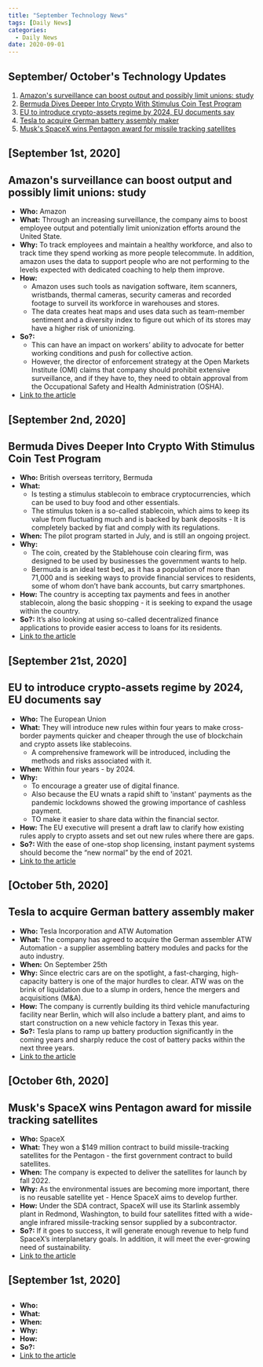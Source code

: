 ```yaml
---
title: "September Technology News"
tags: [Daily News]
categories:
  - Daily News
date: 2020-09-01
---
```


## **September/ October's Technology Updates**

1. [Amazon's surveillance can boost output and possibly limit unions: study](#amazons-surveillance-can-boost-output-and-possibly-limit-unions-study)   
2. [Bermuda Dives Deeper Into Crypto With Stimulus Coin Test Program](#bermuda-dives-deeper-into-crypto-with-stimulus-coin-test-program)    
3. [EU to introduce crypto-assets regime by 2024, EU documents say](#eu-to-introduce-crypto-assets-regime-by-2024-eu-documents-say)  
4. [Tesla to acquire German battery assembly maker](#tesla-to-acquire-german-battery-assembly-maker)  
5. [Musk's SpaceX wins Pentagon award for missile tracking satellites](#musk-s-space-x-wins-pentagon-award-for-missile-tracking-satellites)




## [September 1st, 2020]

##  Amazon's surveillance can boost output and possibly limit unions: study
- **Who:**  Amazon
- **What:**  Through an increasing surveillance, the company aims to boost employee output and potentially limit unionization efforts around the United State.
- **Why:**  To track employees and maintain a healthy workforce, and also to track time they spend working as more people telecommute. In addition, amazon uses the data to support people who are not performing to the levels expected with dedicated coaching to help them improve.
- **How:**  
  - Amazon uses such tools as navigation software, item scanners, wristbands, thermal cameras, security cameras and recorded footage to surveil its workforce in warehouses and stores.
  - The data creates heat maps and uses data such as team-member sentiment and a diversity index to figure out which of its stores may have a higher risk of unionizing.
- **So?:**
  - This can have an impact on workers’ ability to advocate for better working conditions and push for collective action.
  - However, the director of enforcement strategy at the Open Markets Institute (OMI) claims that company should prohibit extensive surveillance, and if they have to, they need to obtain approval from the Occupational Safety and Health Administration (OSHA).
- [Link to the article](https://www.reuters.com/article/us-amazon-com-workers-surveillance/amazons-surveillance-can-boost-output-and-possibly-limits-unions-study-idUSKBN25R2L1)



## [September 2nd, 2020]

##  Bermuda Dives Deeper Into Crypto With Stimulus Coin Test Program
- **Who:**  British overseas territory, Bermuda
- **What:**  
  - Is testing a stimulus stablecoin to embrace cryptocurrencies, which can be used to buy food and other essentials.
  - The stimulus token is a so-called stablecoin, which aims to keep its value from fluctuating much and is backed by bank deposits - It is completely backed by fiat and comply with its regulations.
- **When:**  The pilot program started in July, and is still an ongoing project.
- **Why:**  
  - The coin, created by the Stablehouse coin clearing firm, was designed to be used by businesses the government wants to help.
  - Bermuda is an ideal test bed, as it has a population of more than 71,000 and is seeking ways to provide financial services to residents, some of whom don’t have bank accounts, but carry smartphones.
- **How:**  The country is accepting tax payments and fees in another stablecoin, along the basic shopping -  it is seeking to expand the usage within the country.
- **So?:**  It’s also looking at using so-called decentralized finance applications to provide easier access to loans for its residents.
- [Link to the article](https://www.bloomberg.com/news/articles/2020-09-01/bermuda-dives-deeper-into-crypto-with-stimulus-coin-test-program?srnd=technology-vp)



## [September 21st, 2020]

##  EU to introduce crypto-assets regime by 2024, EU documents say
- **Who:**  The European Union
- **What:**  They will introduce new rules within four years to make cross-border payments quicker and cheaper through the use of blockchain and crypto assets like stablecoins.
  - A comprehensive framework will be introduced, including the methods and risks associated with it.  
- **When:**  Within four years - by 2024.
- **Why:**  
  - To encourage a greater use of digital finance.
  - Also because the EU wnats a rapid shift to 'instant' payments as the pandemic lockdowns showed the growing importance of cashless payment.
  - TO make it easier to share data within the financial sector.
- **How:**  The EU executive will present a draft law to clarify how existing rules apply to crypto assets and set out new rules where there are gaps.
- **So?:**  With the ease of one-stop shop licensing, instant payment systems should become the “new normal” by the end of 2021.
- [Link to the article](https://www.reuters.com/article/us-eu-cryptoassets/eu-to-introduce-crypto-assets-regime-by-2024-eu-documents-say-idUSKBN2692CP)




## [October 5th, 2020]

##  Tesla to acquire German battery assembly maker
- **Who:**  Tesla Incorporation and ATW Automation
- **What:**  The company has agreed to acquire the German assembler ATW Automation - a supplier assembling battery modules and packs for the auto industry.
- **When:** On September 25th
- **Why:**  Since electric cars are on the spotlight, a fast-charging, high-capacity battery is one of the major hurdles to clear. ATW was on the brink of liquidation due to a slump in orders, hence the mergers and acquisitions (M&A).
- **How:**  The company is currently building its third vehicle manufacturing facility near Berlin, which will also include a battery plant, and aims to start construction on a new vehicle factory in Texas this year.
- **So?:**  Tesla plans to ramp up battery production significantly in the coming years and sharply reduce the cost of battery packs within the next three years.
- [Link to the article](https://www.reuters.com/article/us-tesla-ats-automation-germany/tesla-to-acquire-german-battery-assembly-maker-source-idUSKBN26N2VG)




## [October 6th, 2020]

##  Musk's SpaceX wins Pentagon award for missile tracking satellites
- **Who:**  SpaceX
- **What:**  They won a $149 million contract to build missile-tracking satellites for the Pentagon - the first government contract to build satellites.
- **When:**  The company is expected to deliver the satellites for launch by fall 2022.
- **Why:**  As the environmental issues are becoming more important, there is no reusable satellite yet - Hence SpaceX aims to develop further.
- **How:**  Under the SDA contract, SpaceX will use its Starlink assembly plant in Redmond, Washington, to build four satellites fitted with a wide-angle infrared missile-tracking sensor supplied by a subcontractor.
- **So?:**  If it goes to success, it will generate enough revenue to help fund SpaceX’s interplanetary goals. In addition, it will meet the ever-growing need of sustainability.
- [Link to the article](https://www.reuters.com/article/us-space-exploration-spacex-satellites/musks-spacex-wins-pentagon-award-for-missile-tracking-satellites-idUSKBN26Q3A1)




## [September 1st, 2020]

##  
- **Who:**  
- **What:**
- **When:**  
- **Why:**
- **How:**  
- **So?:**
- [Link to the article]()
